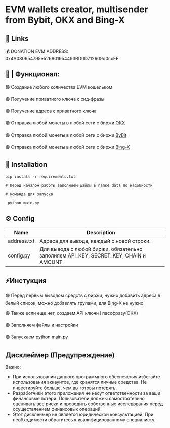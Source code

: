 #  EVM wallets creator, multisender from Bybit, OKX and Bing-X 


## 🔗 Links

💰 DONATION EVM ADDRESS: 0x4A080654795e526801954493BD0D712609d0ccEF



## 🤖 | Функционал:

🟢 Создание любого количества EVM кошельком 

🟢 Получение приватного ключа с сид-фразы

🟢 Получение адреса с приватного ключа

🟢 Отправка любой монеты в любой сети c биржи [OKX](https://www.okx.com/ru) 

🟢 Отправка любой монеты в любой сети c биржи [ByBit](https://www.bybit.com/ru-RU) 

🟢 Отправка любой монеты в любой сети c биржи [Bing-X](https://bingx.com/ru-ru/) 



## 🚀 Installation
```
pip install -r requirements.txt

# Перед началом работы заполняем файлы в папке data по надобности

# Команда для запуска

 python main.py   

```

## ⚙️ Config

| Name | Description                                                                         |
| --- |-------------------------------------------------------------------------------------|
| address.txt | Адреса для вывода, каждый с новой строки.                                           |
|config.py| Для вывода с любой биржи, обязательно заполняєм API_KEY, SECRET_KEY, CHAIN и AMOUNT |


## ⚡️Инстукция

🟢 Перед первым выводом средств с биржи, нужно добавить адреса в белый список, можно добавлять групами, для Bing-X не нужно

🟢 Также если еще нет, создаем API ключи і пассфразу(OKX)

🟢 Заполняєм файлы и настройки

🟢 Запускаем python main.py  


## Дисклеймер (Предупреждение)

Важно:
- При использовании данного программного обеспечения избегайте использования аккаунтов, где хранятся личные средства. Не инвестируйте больше, чем вы готовы потерять.
- Разработчики этого приложения не несут ответственности за ваши финансовые потери. Пользователи должны самостоятельно оценивать все риски и проводить собственные исследования перед осуществлением финансовых операций.
- Этот дисклеймер не является юридической консультацией. При необходимости обратитесь к квалифицированному специалисту.
